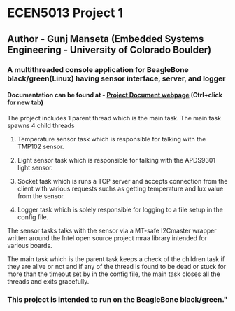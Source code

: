 # ECEN5013 Project 1

## Author - Gunj Manseta (Embedded Systems Engineering - University of Colorado Boulder)

### A multithreaded console application for BeagleBone black/green(Linux) having sensor interface, server, and logger

#### Documentation can be found at - [Project Document webpage](http://htmlpreview.github.io/?https://github.com/mansetagunj/ECEN-5013/blob/master/Project1/documentation/doxygenfiles.d/html/index.html "Documentation WebPage") (Ctrl+click for new tab)

The project includes 1 parent thread which is the main task. The main task spawns 4 child threads

1. Temperature  sensor task which is responsible for talking with the TMP102 sensor.
2. Light sensor task which is responsible for talking with the APDS9301 light sensor.

3. Socket task which is runs a TCP server and accepts connection from the client with various requests suchs as getting temperature and lux value from the sensor.
4. Logger task which is solely responsible for logging to a file setup in the config file.

The sensor tasks talks with the sensor via a MT-safe I2Cmaster wrapper written around the Intel open source project mraa library intended for various boards.

The main task which is the parent task keeps a check of the children task if they are alive or not and if any of the thread is found to be dead or stuck for more than the timeout set by in the config file, the main task closes all the threads and exits gracefully.

### This project is intended to run on the BeagleBone black/green."

